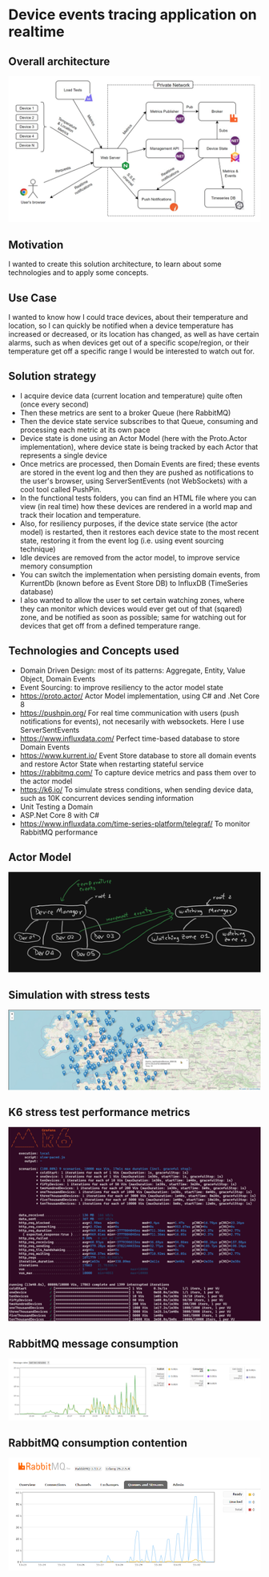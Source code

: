 # Device events tracing application on realtime

## Overall architecture
![Overall architecture](./doc/architecture.jpg?raw=true)

## Motivation
I wanted to create this solution architecture, to learn about some technologies and to apply some concepts.

## Use Case
I wanted to know how I could trace devices, about their temperature and location, so I can quickly be notified when a device temperature has increased or decreased, or its location has changed, as well as have certain alarms, such as when devices get out of a specific scope/region, or their temperature get off a specific range I would be interested to watch out for.

## Solution strategy

- I acquire device data (current location and temperature) quite often (once every second)
- Then these metrics are sent to a broker Queue (here RabbitMQ)
- Then the device state service subscribes to that Queue, consuming and processing each metric at its own pace
- Device state is done using an Actor Model (here with the Proto.Actor implementation), where device state is being tracked by each Actor that represents a single device
- Once metrics are processed, then Domain Events are fired; these events are stored in the event log and then they are pushed as notifications to the user's browser, using ServerSentEvents (not WebSockets) with a cool tool called PushPin.
- In the functional tests folders, you can find an HTML file where you can view (in real time) how these devices are rendered in a world map and track their location and temperature.
- Also, for resiliency purposes, if the device state service (the actor model) is restarted, then it restores each device state to the most recent state, restoring it from the event log (i.e. using event sourcing technique)
- Idle devices are removed from the actor model, to improve service memory consumption
- You can switch the implementation when persisting domain events, from KurrentDb (known before as Event Store DB) to InfluxDB (TimeSeries database)
- I also wanted to allow the user to set certain watching zones, where they can monitor which devices would ever get out of that (sqared) zone, and be notified as soon as possible; same for watching out for devices that get off from a defined temperature range.

## Technologies and Concepts used
- Domain Driven Design: most of its patterns: Aggregate, Entity, Value Object, Domain Events
- Event Sourcing: to improve resiliency to the actor model state
- https://proto.actor/ Actor Model implementation, using C# and .Net Core 8
- https://pushpin.org/  For real time communication with users (push notifications for events), not necesarily with websockets. Here I use ServerSentEvents
- https://www.influxdata.com/  Perfect time-based database to store Domain Events
- https://www.kurrent.io/ Event Store database to store all domain events and restore Actor State when restarting stateful service
- https://rabbitmq.com/  To capture device metrics and pass them over to the actor model
- https://k6.io/  To simulate stress conditions, when sending device data, such as 10K concurrent devices sending information
- Unit Testing a Domain
- ASP.Net Core 8 with C#
- https://www.influxdata.com/time-series-platform/telegraf/ To monitor RabbitMQ performance

## Actor Model
![ActorModel](./doc/actor-model-design.png?raw=true)

## Simulation with stress tests
![Simulation](./doc/simulation01.jpg?raw=true)

## K6 stress test performance metrics
![K6](./doc/k6-stress-test-outcome.png?raw=true)

## RabbitMQ message consumption
![RMQC](./doc/rabbitmq-message-consumption.png?raw=true)

## RabbitMQ consumption contention
![RMQMC](./doc/rabbitmq-contention.png?raw=true)
